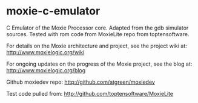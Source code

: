 moxie-c-emulator
================


C Emulator of the Moxie Processor core.
Adapted from the gdb simulator sources.
Tested with rom code from MoxieLite repo from toptensoftware.


 For details on the Moxie architecture and project, see the project wiki
  at:
    http://www.moxielogic.org/wiki

 For ongoing updates on the progress of the Moxie project, see the blog
  at:
    http://www.moxielogic.org/blog
    
 Github moxiedev repo:
    http://github.com/atgreen/moxiedev
  
 Test code pulled from:
    http://github.com/toptensoftware/MoxieLite

